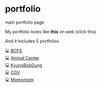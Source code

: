 # portfolio
main portfolio page  

My portfolio looks like **this** on web (click this)    

And it includes 5 portfolios  

:computer: [BCFS](https://seungmin-dev.github.io/portfolio-bcfs/)  
:computer: [Animal Center](https://seungmin-dev.github.io/portfolio-animal/)  
:computer: [KyungBokGung](http://chizchiz.dothome.co.kr/mob_web/index.html)  
:computer: [CGV](https://seungmin-dev.github.io/portfolio-cgv/)  
:computer: [Momontom](https://seungmin-dev.github.io/Momontom/)  
